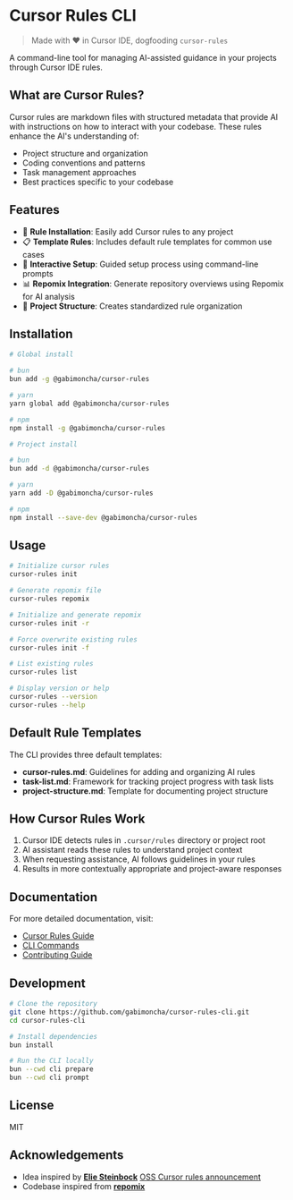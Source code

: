 # Cursor Rules CLI
> Made with ❤️ in Cursor IDE, dogfooding `cursor-rules`

A command-line tool for managing AI-assisted guidance in your projects through Cursor IDE rules.

## What are Cursor Rules?

Cursor rules are markdown files with structured metadata that provide AI with instructions on how to interact with your codebase. These rules enhance the AI's understanding of:

- Project structure and organization
- Coding conventions and patterns
- Task management approaches
- Best practices specific to your codebase

## Features

- 🚀 **Rule Installation**: Easily add Cursor rules to any project
- 📋 **Template Rules**: Includes default rule templates for common use cases
- 💬 **Interactive Setup**: Guided setup process using command-line prompts
- 📊 **Repomix Integration**: Generate repository overviews using Repomix for AI analysis
- 📁 **Project Structure**: Creates standardized rule organization

## Installation

```bash
# Global install

# bun
bun add -g @gabimoncha/cursor-rules

# yarn
yarn global add @gabimoncha/cursor-rules

# npm
npm install -g @gabimoncha/cursor-rules

# Project install

# bun
bun add -d @gabimoncha/cursor-rules

# yarn
yarn add -D @gabimoncha/cursor-rules

# npm
npm install --save-dev @gabimoncha/cursor-rules
```

## Usage

```bash
# Initialize cursor rules
cursor-rules init

# Generate repomix file
cursor-rules repomix

# Initialize and generate repomix
cursor-rules init -r

# Force overwrite existing rules
cursor-rules init -f

# List existing rules
cursor-rules list

# Display version or help
cursor-rules --version
cursor-rules --help
```

## Default Rule Templates

The CLI provides three default templates:

- **cursor-rules.md**: Guidelines for adding and organizing AI rules
- **task-list.md**: Framework for tracking project progress with task lists
- **project-structure.md**: Template for documenting project structure

## How Cursor Rules Work

1. Cursor IDE detects rules in `.cursor/rules` directory or project root
2. AI assistant reads these rules to understand project context
3. When requesting assistance, AI follows guidelines in your rules
4. Results in more contextually appropriate and project-aware responses

## Documentation

For more detailed documentation, visit:
- [Cursor Rules Guide](https://github.com/gabimoncha/cursor-rules-cli/blob/main/docs/CURSOR_RULES_GUIDE.md)
- [CLI Commands](https://github.com/gabimoncha/cursor-rules-cli/blob/main/docs/CLI_COMMANDS.md)
- [Contributing Guide](https://github.com/gabimoncha/cursor-rules-cli/blob/main/docs/CONTRIBUTING.md)

## Development

```bash
# Clone the repository
git clone https://github.com/gabimoncha/cursor-rules-cli.git
cd cursor-rules-cli

# Install dependencies
bun install

# Run the CLI locally
bun --cwd cli prepare
bun --cwd cli prompt
```

## License

MIT

## Acknowledgements

- Idea inspired by **[Elie Steinbock](https://x.com/elie2222)** [OSS Cursor rules announcement](https://x.com/elie2222/status/1906985581835419915)
- Codebase inspired from **[repomix](https://github.com/yamadashy/repomix.git)**
